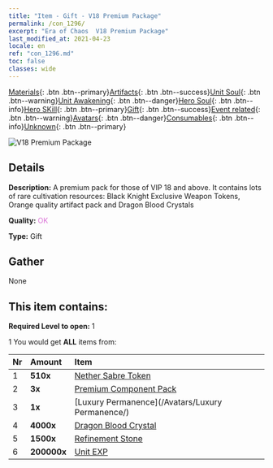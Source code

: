 ```yaml
---
title: "Item - Gift - V18 Premium Package"
permalink: /con_1296/
excerpt: "Era of Chaos  V18 Premium Package"
last_modified_at: 2021-04-23
locale: en
ref: "con_1296.md"
toc: false
classes: wide
---
```

 [Materials](/Items/){: .btn .btn--primary}[Artifacts](/Items/Artifacts/){: .btn .btn--success}[Unit Soul](/Items/UnitSoul/){: .btn .btn--warning}[Unit Awakening](/Items/UnitAwakening/){: .btn .btn--danger}[Hero Soul](/Items/HeroSoul/){: .btn .btn--info}[Hero SKill](/Items/HeroSkill/){: .btn .btn--primary}[Gift](/Items/Gift/){: .btn .btn--success}[Event related](/Items/Events/){: .btn .btn--warning}[Avatars](/Items/Avatars/){: .btn .btn--danger}[Consumables](/Items/Consumables/){: .btn .btn--info}[Unknown](/Items/Unknown/){: .btn .btn--primary}

 ![V18 Premium Package](/images/t/i_905001.png)

## Details
 **Description:** A premium pack for those of VIP 18 and above. It contains lots of rare cultivation resources: Black Knight Exclusive Weapon Tokens, Orange quality artifact pack and Dragon Blood Crystals

 **Quality:** <span style="color: #DA70D6">OK</span>

 **Type:** Gift

## Gather

  None

## This item contains:

 **Required Level to open:** 1

 1 You would get **ALL** items  from:

  | Nr | Amount |     Item    |
  |:---|:-------|:------------|
  | 1 |  **510x** | [Nether Sabre Token](/Items/con_979/) |  | 
  | 2 |  **3x** | [Premium Component Pack](/Items/con_1363/) |  | 
  | 3 |  **1x** | [Luxury Permanence](/Avatars/Luxury Permanence/) |  | 
  | 4 |  **4000x** | [Dragon Blood Crystal](/Items/con_879/) |  | 
  | 5 |  **1500x** | [Refinement Stone](/Items/con_814/) |  | 
  | 6 |  **200000x** | [Unit EXP](/Items/con_902/) |  | 
